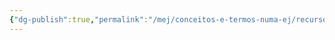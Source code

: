 ```yaml
---
{"dg-publish":true,"permalink":"/mej/conceitos-e-termos-numa-ej/recursos-humanos-e-gente-and-gestao/"}
---
```


